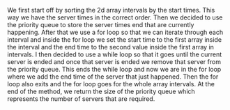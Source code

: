 We first start off by sorting the 2d array intervals by the start times. This way we have the server times in the correct order. Then we decided to use the priority queue to store the server times end that are currently happening. After that we use a for loop so that we can iterate through each interval and inside the for loop we set the start time to the first array inside the interval and the end time to the second value inside the first array in intervals. I then decided to use a while loop so that it goes until the current server is ended and once that server is ended we remove that server from the priority queue. This ends the while loop and now we are in the for loop where we add the end time of the server that just happened. Then the for loop also exits and the for loop goes for the whole array intervals. At the end of the method, we return the size of the priority queue which represents the number of servers that are required.
